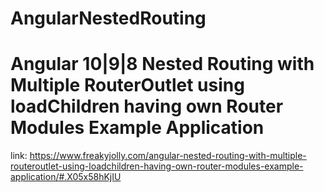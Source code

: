 # AngularNestedRouting

# Angular 10|9|8 Nested Routing with Multiple RouterOutlet using loadChildren having own Router Modules Example Application

link: https://www.freakyjolly.com/angular-nested-routing-with-multiple-routeroutlet-using-loadchildren-having-own-router-modules-example-application/#.X05x58hKjIU
